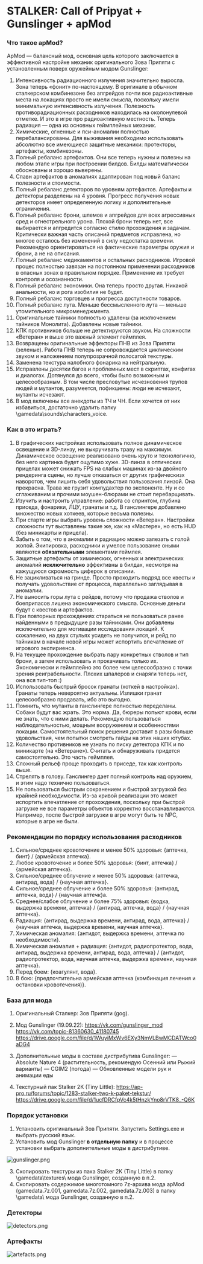 # STALKER: Call of Pripyat + Gunslinger + apMod

### Что такое apMod?

ApMod — балансный мод, основная цель которого заключается в эффективной настройке механик оригинального Зова Припяти с установленным поверх оружейным модом Gunslinger:
1. Интенсивность радиационного излучения значительно выросла. Зона теперь «фонит» по-настоящему. В оригинале в обычном сталкерском комбинезоне без апгрейдов почти все радиоактивные места на локациях просто не имели смысла, поскольку имели минимальную интенсивность излучения. Полезность противорадиационных расходников находилась на околонулевой отметке. И это в игре про радиоактивную местность. Теперь радиация — одна из основных геймплейных механик.
2. Химические, огненные и пси-аномалии полностью перебалансированы. Для выживания необходимо использовать абсолютно все имеющиеся защитные механики: протекторы, артефакты, комбинезоны.
3. Полный ребаланс артефактов. Они все теперь нужны и полезны на любом этапе игры при построении билдов. Билды математически обоснованы и хорошо выверены.
4. Спавн артефактов в аномалиях адаптирован под новый баланс полезности и стоимости.
5. Полный ребаланс детекторов по уровням артефактов. Артефакты и детекторы разделены на 4 уровня. Прогресс получения новых детекторов имеет определенную логику и дополнительные ограничения.
6. Полный ребаланс брони, шлемов и апгрейдов для всех агрессивных сред и огнестрельного урона. Плохой брони теперь нет, все выбирается и апгредится согласно стилю прохождения и задачам. Критически важная часть описаний предметов исправлена, но многое осталось без изменений в силу недостатка времени. Рекомендую ориентироваться на фактические параметры оружия и брони, а не на описания.
7. Полный ребаланс медикаментов и остальных расходников. Игровой процес полностью завязан на постоянном применении расходников в опасных зонах в правильном порядке. Применение их требует контроля и осознанности.
8. Полный ребаланс экономики. Она теперь просто другая. Никакой анальности, но и рога изобилия не будет.
9. Полный ребаланс торговцев и прогресса доступности товаров.
10. Полный ребаланс лута. Меньше бессмысленного лута — меньше утомительного микроменеджмента.
11. Оригинальные тайники полностью удалены (за исключением тайников Монолита). Добавлены новые тайники.
12. КПК противников больше не детектируются звуком. На сложности «Ветеран» и выше это важный элемент геймплея.
13. Возвращены оригинальные эффекторы ПНВ из Зова Припяти (зеленые). Работа ПНВ теперь не сопровождается циклическим звуком и наложением полупрозрачной полосатой текстуры.
14. Заменена текстура налобного фонарика на нейтральную.
15. Исправлены десятки багов и проблемных мест в скриптах, конфигах и диалогах. Дотянулся до всего, чтобы было возможным и целесообразным. В том числе пресловутые исчезновения трупов людей и мутантов, разумеется, пофикшены: люди не исчезают, мутанты исчезают.
16. В мод включены все анекдоты из ТЧ и ЧН. Если хочется от них избавиться, достаточно удалить папку \gamedata\sounds\characters_voice\.

### Как в это играть?
1. В графических настройках использовать полное динамическое освещение и 3D-линзу, не выкручивать траву на максимум. Динамическое освещение реализовано очень круто и технологично, без него картинка будет ощутимо хуже. 3D-линза в оптических прицелах может снижать FPS на слабых машинах из-за двойного рендеринга сцены, но лучше отказаться от других графическизх наворотов, чем лишить себя удовольствия пользования линзой. Она прекрасна. Трава же грузит компудахтер по экспоненте. Ну и со сглаживаним и прочими моушен-блюрами не стоит перебарщивать.
2. Изучить и настроить управление: работа со спринтом, глубина приседа, фонарики, ЛЦУ, гранаты и т.д. В ганслингере добавлено множество новых хоткеев, которые весьма полезны.
3. При старте игры выбрать уровень сложности «Ветеран». Настройки сложности тут выставлены такие же, как на «Мастере», но есть HUD (без миникарты и прицела).
4. Забыть о том, что в аномалии и радиацию можно залезать с голой жопой. Экипировка, расходники и умелое пользование оными являются **обязательными** элементами геймлея.
5. Защитные артефакты от химических, огненных и электрических аномалий **исключительно** эффективны в билдах, несмотря на кажущуюся скромность циферок в описании.
6. Не зацикливаться на гринде. Просто проходить подряд все квесты и получать удовольствие от процесса, параллельно заглядывая в аномалии.
7. Не выносить горы лута с рейдов, потому что продажа стволов и боеприпасов лишена экономического смысла. Основные деньги будут с квестов и артефактов.
8. При повторных прохождениях стараться не пользоваться ранее найденными в предыдущие разы тайниками. Они добавлены исключительно для мотивации исследования локаций. К сожалению, на двух стульях усидеть не получится, и рейд по тайникам в начале новой игры может испортить впечатление от игрового экспириенса.
9. На текущее прохождение выбрать пару конкретных стволов и тип брони, а затем использовать и прокачивать только их. Экономически и геймплейно это более чем целесообразно с точки зрения реиграбельности. Плохих шпалеров и снаряги теперь нет, она вся тип-топ :)
10. Использовать быстрый бросок гранаты (хоткей в настройках). Гранаты теперь невероятно актуальны. Излишки гранат целесообразно продавать, ибо это выгодно.
11. Помнить, что мутанты в ганслингере полностью переделаны. Собаки будут вас жрать. Это норма. Да, бюреры попьют крови, если не знать, что с ними делать. Рекомендую пользоваться наблюдательностью, мощным вооружением и особенностями локации. Самостоятельный поиск решения доставит в разы больше удовольствия, чем попытки смотреть гайды на этих наших ютубах.
12. Количество противников не узнать по писку детектора КПК и по миникарте (на «Ветеране»). Считать и обнаруживать придется самостоятельно. Это часть геймплея.
13. Сложный рельеф проще проходить в приседе, так как контроль выше.
14. Стрелять в голову. Ганслингер дает полный контроль над оружием, и этим надо технично пользоваться.
15. Не пользоваться быстрым сохранением и быстрой загрузкой без крайней необходимости. Из-за кривой реализации это может испортить впечатление от прохождения, поскольку при быстрой загрузке не все параметры объектов корректно восстанавливаются. Например, после быстрой загрузки в агре могут быть те NPC, которые в агре не были.

### Рекомендации по порядку использования расходников
1. Сильное/среднее кровоточение и менее 50% здоровья: {аптечка, бинт} / {армейская аптечка}.
2. Любое кровоточение и более 50% здоровья: {бинт, аптечка} / {армейская аптечка}.
3. Сильное/среднее облучение и менее 50% здоровья: {аптечка, антирад, вода} / {научная аптечка}.
4. Сильное/среднее облучение и более 50% здоровья: {антирад, аптечка, вода} / {научная аптечк}а.
5. Среднее/слабое облучение и более 75% здоровья: {водка, выдержка времени, аптечка} / {антирад, аптечка, вода} / {научная аптечка}.
6. Радиация: {антирад, выдержка времени, антирад, вода, аптечка} / {научная аптечка, выдержка времени, научная аптечка}.
7. Химическая аномалия: {антидот, выдержка времени, аптечка по необходимости}.
8. Химическая аномалия + радиация: {антидот, радиопротектор, вода, антирад, выдержка времени, антирад, вода, аптечка} / {антидот, радиопротектор, вода, научная аптечка, выдержка времени, научная аптечка}.
9. Перед боем: {коагулянт, вода}.
10. В бою: {предпочтительна армейская аптечка (комбинация лечения и остановки кровотечения)}.

### База для мода
1. Оригинальный Сталкер: Зов Припяти (gog).
2. Мод Gunslinger (19.09.22):
https://vk.com/gunslinger_mod
https://vk.com/topic-81360630_41180745
https://drive.google.com/file/d/1WuyiMxWv6EXy3NmVLBwMCDATWco0aDG4
3. Дополнительные моды в составе дистрибутива Gunslinger:
— Absolute Nature 4 (растительность, рекомендую Осенний или Рыжий варианты)
— CGIM2 (погода)
— Обновленные модели рук и анимации еды

4. Текстурный пак Stalker 2K (Tiny Little):
https://ap-pro.ru/forums/topic/1283-stalker-two-k-paket-tekstur/
https://drive.google.com/file/d/1ucfDRCfpVc4k5tHnzkYno8rVTK8_-Q6K

### Порядок установки
1. Установить оригинальный Зов Припяти. Запустить Settings.exe и выбрать русский язык.
2. Установить мод Gunslinger **в отдельную папку** и в процессе установки выбрать дополнительные моды в дистрибутиве.

![gunslinger.png](/readme/gunslinger.png)

3. Скопировать текстуры из пака Stalker 2K (Tiny Little) в папку \gamedata\textures\ мода Gunslinger, созданную в п.2.
4. Скопировать содержимое многотомного 7z-архива мода apMod (gamedata.7z.001, gamedata.7z.002, gamedata.7z.003) в папку \gamedata\ мода Gunslinger, созданную в п.2.

### Детекторы
![detectors.png](/readme/detectors.png)

### Артефакты
![artefacts.png](/readme/artefacts.png)

